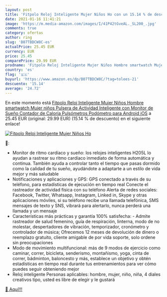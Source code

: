 ```yaml
---
layout: post
title: 'Fitpolo Reloj Inteligente Mujer Niños Ho con un 15.14 % de descuento'
date: 2021-01-16 11:41:21
image: 'https://m.media-amazon.com/images/I/41P42tGveAL._SL200_.jpg'
comments: true
category: ofertas
author: ring
slug: 'B07TBDCW8C-es'
actualPrice: 25.45 EUR
currency: EUR
price: 25.45
comparePrice: 29.99 EUR
prodname: 'Fitpolo Reloj Inteligente Mujer Niños Hombre smartwatch Mujer niños  Pulsera de Actividad Inteligente con Monitor de Sueño Contador de Caloría Pulsómetros Podómetro para Android iOS'
country: 'es'
flag: '🇪🇸'
buyurl: 'https://www.amazon.es/dp/B07TBDCW8C/?tag=tolees-21'
descuento: '15.14'
average: '24.72'
---
```


En este momento está [Fitpolo Reloj Inteligente Mujer Niños Hombre smartwatch Mujer niños  Pulsera de Actividad Inteligente con Monitor de Sueño Contador de Caloría Pulsómetros Podómetro para Android iOS](https://www.amazon.es/dp/B07TBDCW8C/?tag=tolees-21) a 25.45 EUR (original: 29.99 EUR) (15.14 %  de descuento) en el siguiente enlace!

[![Fitpolo Reloj Inteligente Mujer Niños Ho](https://m.media-amazon.com/images/I/41P42tGveAL._SL200_.jpg)](https://www.amazon.es/dp/B07TBDCW8C/?tag=tolees-21)

🔎:

- Monitor de ritmo cardíaco y sueño: los relojes inteligentes H205L lo ayudan a rastrear su ritmo cardíaco inmediato de forma automática y continua. También ayuda a controlar tanto el tiempo que pasas dormido como la calidad de tu sueño, ayudándote a adaptarte a un estilo de vida mejor y más saludable
- Notificaciones y aplicaciones y GPS: GPS conectado a través de su teléfono, para estadísticas de ejecución en tiempo real Conecte el rastreador de actividad física con su teléfono Alerta de redes sociales: Facebook, Twitter, Whatsapp, Instagram, Linked in, Skype y otras aplicaciones móviles, si su teléfono recibe una llamada telefónica, SMS mensajes de texto y SNS, vibrará para alertarlo, nunca perderá una llamada y un mensaje
- Características más prácticas y garantía 100% satisfecha: - Admite rastreador de salud femenino, guía de respiración, linterna, modo de no molestar, despertadores de vibración, temporizador, cronómetro y controlador de música; Ofrecemos 12 meses de devolución de dinero o reemplazo gratuito, cliente amigable de por vida soporte, solo ordene sin preocupaciones
- Modo de movimiento multifuncional: más de 9 modos de ejercicio como caminar, correr, bicicleta, senderismo, montañismo, yoga, cinta de correr, bádminton, baloncesto y más, establece un objetivo y obtén estadísticas en tiempo real durante tus entrenamientos para ver cómo puedes seguir obteniendo mejor
- Reloj inteligente Personas aplicables: hombre, mujer, niño, niña, 4 diales creativos tipo, usted es libre de elegir y le gustará

[🛒 Aquí!!!](https://www.amazon.es/dp/B07TBDCW8C/?tag=tolees-21)
